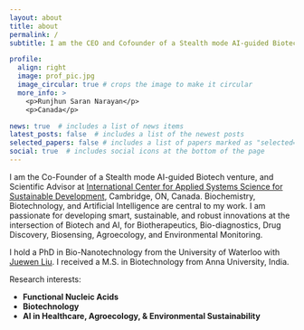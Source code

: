 ```yaml
---
layout: about
title: about
permalink: /
subtitle: I am the CEO and Cofounder of a Stealth mode AI-guided Biotech and an Affiliate Research Scientist at <a href='https://icasssd.org'>International Center for Applied Systems Science for Sustainable Development</a>, Cambridge, ON, Canada

profile:
  align: right
  image: prof_pic.jpg
  image_circular: true # crops the image to make it circular
  more_info: >
    <p>Runjhun Saran Narayan</p>
    <p>Canada</p>

news: true  # includes a list of news items
latest_posts: false  # includes a list of the newest posts
selected_papers: false # includes a list of papers marked as "selected={true}"
social: true  # includes social icons at the bottom of the page
---
```


I am the Co-Founder of a Stealth mode AI-guided Biotech venture, and Scientific Advisor at <a href='https://icasssd.org'>International Center for Applied Systems Science for Sustainable Development</a>, Cambridge, ON, Canada. Biochemistry, Biotechnology, and Artificial Intelligence are central to my work. I am passionate for developing smart, sustainable, and robust innovations at the intersection of Biotech and AI, for Biotherapeutics, Bio-diagnostics, Drug Discovery, Biosensing, Agroecology, and Environmental Monitoring.

I hold a PhD in Bio-Nanotechnology from  the University of Waterloo with [Juewen Liu](https://uwaterloo.ca/chemistry/profile/liujw). I received a M.S. in Biotechnology from Anna University, India.

Research interests:
  - **Functional Nucleic Acids** 
  - **Biotechnology** 
  - **AI in Healthcare, Agroecology, & Environmental Sustainability** 
